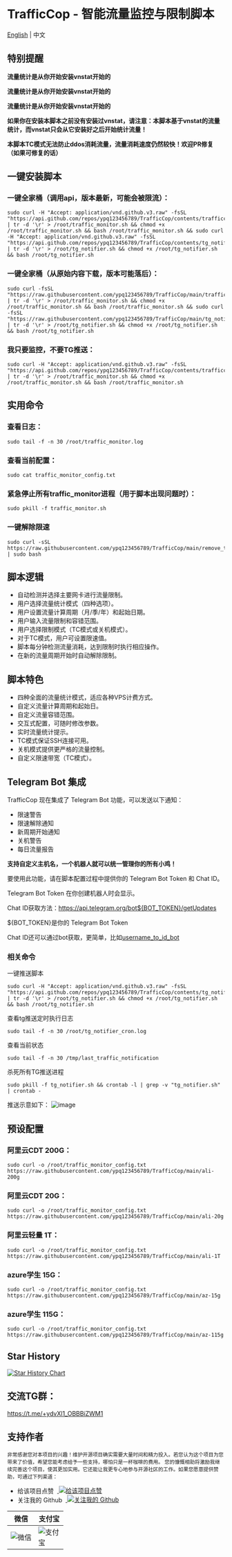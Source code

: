# TrafficCop - 智能流量监控与限制脚本
[English](README_EN.md) | 中文
## 特别提醒
**流量统计是从你开始安装vnstat开始的**

**流量统计是从你开始安装vnstat开始的**

**流量统计是从你开始安装vnstat开始的**

**如果你在安装本脚本之前没有安装过vnstat，请注意：本脚本基于vnstat的流量统计，而vnstat只会从它安装好之后开始统计流量！**

**本脚本TC模式无法防止ddos消耗流量，流量消耗速度仍然较快！欢迎PR修复（如果可修复的话）**

## 一键安装脚本

### 一键全家桶（调用api，版本最新，可能会被限流）：
```
sudo curl -H "Accept: application/vnd.github.v3.raw" -fsSL "https://api.github.com/repos/ypq123456789/TrafficCop/contents/trafficcop.sh" | tr -d '\r' > /root/traffic_monitor.sh && chmod +x /root/traffic_monitor.sh && bash /root/traffic_monitor.sh && sudo curl -H "Accept: application/vnd.github.v3.raw" -fsSL "https://api.github.com/repos/ypq123456789/TrafficCop/contents/tg_notifier.sh" | tr -d '\r' > /root/tg_notifier.sh && chmod +x /root/tg_notifier.sh && bash /root/tg_notifier.sh
```
### 一键全家桶（从原始内容下载，版本可能落后）：
```
sudo curl -fsSL "https://raw.githubusercontent.com/ypq123456789/TrafficCop/main/trafficcop.sh" | tr -d '\r' > /root/traffic_monitor.sh && chmod +x /root/traffic_monitor.sh && bash /root/traffic_monitor.sh && sudo curl -fsSL "https://raw.githubusercontent.com/ypq123456789/TrafficCop/main/tg_notifier.sh" | tr -d '\r' > /root/tg_notifier.sh && chmod +x /root/tg_notifier.sh && bash /root/tg_notifier.sh
```
### 我只要监控，不要TG推送：
```
sudo curl -H "Accept: application/vnd.github.v3.raw" -fsSL "https://api.github.com/repos/ypq123456789/TrafficCop/contents/trafficcop.sh" | tr -d '\r' > /root/traffic_monitor.sh && chmod +x /root/traffic_monitor.sh && bash /root/traffic_monitor.sh
```
## 实用命令
### 查看日志：
```
sudo tail -f -n 30 /root/traffic_monitor.log
```
### 查看当前配置：
```
sudo cat traffic_monitor_config.txt
```
### 紧急停止所有traffic_monitor进程（用于脚本出现问题时）：
```
sudo pkill -f traffic_monitor.sh
```
### 一键解除限速
```
sudo curl -sSL https://raw.githubusercontent.com/ypq123456789/TrafficCop/main/remove_traffic_limit.sh | sudo bash
```

## 脚本逻辑
- 自动检测并选择主要网卡进行流量限制。
- 用户选择流量统计模式（四种选项）。
- 用户设置流量计算周期（月/季/年）和起始日期。
- 用户输入流量限制和容错范围。
- 用户选择限制模式（TC模式或关机模式）。
- 对于TC模式，用户可设置限速值。
- 脚本每分钟检测流量消耗，达到限制时执行相应操作。
- 在新的流量周期开始时自动解除限制。

## 脚本特色
- 四种全面的流量统计模式，适应各种VPS计费方式。
- 自定义流量计算周期和起始日。
- 自定义流量容错范围。
- 交互式配置，可随时修改参数。
- 实时流量统计提示。
- TC模式保证SSH连接可用。
- 关机模式提供更严格的流量控制。
- 自定义限速带宽（TC模式）。

## Telegram Bot 集成
TrafficCop 现在集成了 Telegram Bot 功能，可以发送以下通知：

- 限速警告
- 限速解除通知
- 新周期开始通知
- 关机警告
- 每日流量报告

**支持自定义主机名，一个机器人就可以统一管理你的所有小鸡！**

要使用此功能，请在脚本配置过程中提供你的 Telegram Bot Token 和 Chat ID。

Telegram Bot Token 在你创建机器人时会显示。

Chat ID获取方法：https://api.telegram.org/bot${BOT_TOKEN}/getUpdates 

${BOT_TOKEN}是你的 Telegram Bot Token 

Chat ID还可以通过bot获取，更简单，比如[username_to_id_bot](https://t.me/username_to_id_bot)

### 相关命令
一键推送脚本
```
sudo curl -H "Accept: application/vnd.github.v3.raw" -fsSL "https://api.github.com/repos/ypq123456789/TrafficCop/contents/tg_notifier.sh" | tr -d '\r' > /root/tg_notifier.sh && chmod +x /root/tg_notifier.sh && bash /root/tg_notifier.sh
```
查看tg推送定时执行日志
```
sudo tail -f -n 30 /root/tg_notifier_cron.log
```
查看当前状态
```
sudo tail -f -n 30 /tmp/last_traffic_notification
```
杀死所有TG推送进程
```
sudo pkill -f tg_notifier.sh && crontab -l | grep -v "tg_notifier.sh" | crontab -
```

推送示意如下：
![image](https://github.com/ypq123456789/TrafficCop/assets/114487221/7674bb25-2771-47e3-a999-8701ef160c7c)

## 预设配置
### 阿里云CDT 200G：
```
sudo curl -o /root/traffic_monitor_config.txt https://raw.githubusercontent.com/ypq123456789/TrafficCop/main/ali-200g
```
### 阿里云CDT 20G：
```
sudo curl -o /root/traffic_monitor_config.txt https://raw.githubusercontent.com/ypq123456789/TrafficCop/main/ali-20g
```
### 阿里云轻量 1T：
```
sudo curl -o /root/traffic_monitor_config.txt https://raw.githubusercontent.com/ypq123456789/TrafficCop/main/ali-1T
```
### azure学生 15G：
```
sudo curl -o /root/traffic_monitor_config.txt https://raw.githubusercontent.com/ypq123456789/TrafficCop/main/az-15g
```
### azure学生 115G：
```
sudo curl -o /root/traffic_monitor_config.txt https://raw.githubusercontent.com/ypq123456789/TrafficCop/main/az-115g
```
## Star History

[![Star History Chart](https://api.star-history.com/svg?repos=ypq123456789/TrafficCop&type=Date)](https://star-history.com/#ypq123456789/TrafficCop&Date)

## 交流TG群：
https://t.me/+ydvXl1_OBBBiZWM1

## 支持作者
<span><small>非常感谢您对本项目的兴趣！维护开源项目确实需要大量时间和精力投入。若您认为这个项目为您带来了价值，希望您能考虑给予一些支持，哪怕只是一杯咖啡的费用。
您的慷慨相助将激励我继续完善这个项目，使其更加实用。它还能让我更专心地参与开源社区的工作。如果您愿意提供赞助，可通过下列渠道：</small></span>
<ul>
    <li>给该项目点赞 &nbsp;<a style="vertical-align: text-bottom;" href="https://github.com/ypq123456789/TrafficCop">
      <img src="https://img.shields.io/github/stars/ypq123456789/TrafficCop?style=social" alt="给该项目点赞" />
    </a></li>
    <li>关注我的 Github &nbsp;<a style="vertical-align: text-bottom;"  href="https://github.com/ypq123456789/TrafficCop">
      <img src="https://img.shields.io/github/followers/ypq123456789?style=social" alt="关注我的 Github" />
    </a></li>
</ul>
<table>
    <thead><tr>
        <th>微信</th>
        <th>支付宝</th>
    </tr></thead>
    <tbody><tr>
        <td><img style="max-width: 50px" src="https://github.com/ypq123456789/TrafficCop/assets/114487221/fb265eef-e624-4429-b14a-afdf5b2ca9c4" alt="微信" /></td>
        <td><img style="max-width: 50px" src="https://github.com/ypq123456789/TrafficCop/assets/114487221/884b58bd-d76f-4e8f-99f4-cac4b9e97168" alt="支付宝" /></td>
    </tr></tbody>
</table>
